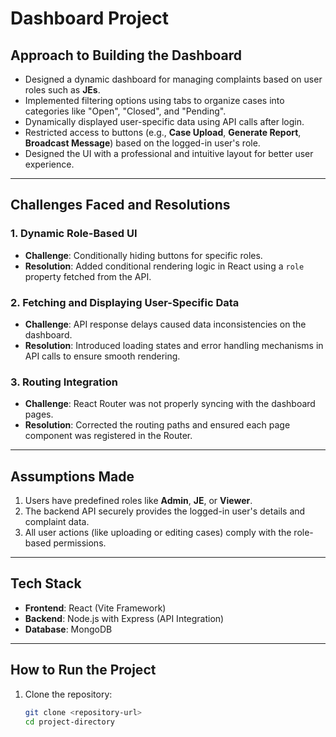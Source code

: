 # Dashboard Project

## **Approach to Building the Dashboard**
- Designed a dynamic dashboard for managing complaints based on user roles such as **JEs**.
- Implemented filtering options using tabs to organize cases into categories like "Open", "Closed", and "Pending".
- Dynamically displayed user-specific data using API calls after login.
- Restricted access to buttons (e.g., **Case Upload**, **Generate Report**, **Broadcast Message**) based on the logged-in user's role.
- Designed the UI with a professional and intuitive layout for better user experience.

---

## **Challenges Faced and Resolutions**

### 1. **Dynamic Role-Based UI**
- **Challenge**: Conditionally hiding buttons for specific roles.
- **Resolution**: Added conditional rendering logic in React using a `role` property fetched from the API.

### 2. **Fetching and Displaying User-Specific Data**
- **Challenge**: API response delays caused data inconsistencies on the dashboard.
- **Resolution**: Introduced loading states and error handling mechanisms in API calls to ensure smooth rendering.

### 3. **Routing Integration**
- **Challenge**: React Router was not properly syncing with the dashboard pages.
- **Resolution**: Corrected the routing paths and ensured each page component was registered in the Router.

---

## **Assumptions Made**
1. Users have predefined roles like **Admin**, **JE**, or **Viewer**.
2. The backend API securely provides the logged-in user's details and complaint data.
3. All user actions (like uploading or editing cases) comply with the role-based permissions.

---

## **Tech Stack**
- **Frontend**: React (Vite Framework)
- **Backend**: Node.js with Express (API Integration)
- **Database**: MongoDB

---

## **How to Run the Project**
1. Clone the repository:  
   ```bash
   git clone <repository-url>
   cd project-directory
